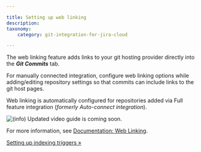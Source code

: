 ```yaml
---

title: Setting up web linking
description:
taxonomy:
    category: git-integration-for-jira-cloud

---
```

The web linking feature adds links to your git hosting provider directly into the _**Git Commits**_ tab.

For manually connected integration, configure web linking options while adding/editing repository settings so that commits can include links to the git host pages.

Web linking is automatically configured for repositories added via Full feature integration (_formerly Auto-connect integration_).


![(info)](https://bigbrassband.atlassian.net/wiki/s/-1639011364/6452/8b4898d3c114827e64ec143b4fa79bb76a6cfa5b/_/images/icons/emoticons/information.png) Updated video guide is coming soon.


For more information, see [Documentation: Web Linking](/git-integration-for-jira-cloud/Web-linking).

[Setting up indexing triggers »](/git-integration-for-jira-cloud/setting-up-indexing-triggers/)

